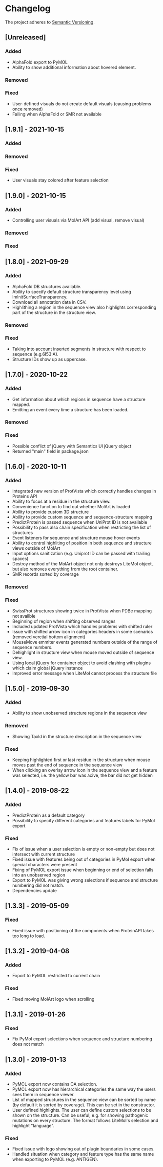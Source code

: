 # Changelog

The project adheres to [Semantic Versioning](https://semver.org/spec/v2.0.0.html).

##  [Unreleased]

### Added

- AlphaFold export to PyMOL
- Ability to show additional information about hovered element.

### Removed

### Fixed

- User-defined visuals do not create default visuals (causing problems once removed)
- Failing when AlphaFold or SMR not available

##  [1.9.1] - 2021-10-15

### Added

### Removed

### Fixed

- User visuals stay colored after feature selection


##  [1.9.0] - 2021-10-15

### Added

- Controlling user visuals via MolArt API (add visual, remove visual)

### Removed

### Fixed


##  [1.8.0] - 2021-09-29

### Added

- AlphaFold DB structures available.
- Ability to specify default structure transparency level using lmInitSurfaceTransparency.
- Download all annotation data in CSV.
- Highlithing a region in the sequence view also highlights corresponding part of the structure in the
structure view. 

### Removed

### Fixed

- Taking into account inserted segments in structure with respect to sequence (e.g.6I53:A).
- Structure IDs show up as uppercase. 



##  [1.7.0] - 2020-10-22

### Added

- Get information about which regions in sequence have a structure mapped.
- Emitting an event every time a structure has been loaded.

### Removed

### Fixed

- Possible conflict of jQuery with Semantics UI jQuery object
- Returned "main" field in package.json

##  [1.6.0] - 2020-10-11

### Added

- Integrated new version of ProtVista which correctly handles changes in Proteins API 
- Ability to focus at a residue in the structure view.
- Convenience function to find out whether MolArt is loaded
- Ability to provide custom 3D structure
- Ability to provide custom sequence and sequence-structure mapping
- PredictProtein is passed sequence when UniProt ID is not available
- Possibility to pass also chain specification when restricting the list of structures
- Event listeners for sequence and structure mouse hover events
- Ability to control highliting of position in both sequence and structure views outside of MolArt
- Input options sanitization (e.g. Uniprot ID can be passed with trailing spaces)
- Destroy method of the MolArt object not only destroys LiteMol object, but also removes everything from the root container.
- SMR records sorted by coverage

### Removed

### Fixed

- SwissProt structures showing twice in ProtVista when PDBe mapping not availble 
- Beginning of region when shifting observed ranges
- Included updated ProtVista which handles problems with shifted ruler
- Issue with shifted arrow icon in categories headers in some scenarios (removed verctial bottom alignment)
- MouseMove emmiter events generated numbers outside of the range of sequence numbers.
- Dehighlight in structure view when mouse moved outside of sequence view.
- Using local jQuery for container object to avoid clashing with plugins which claim global jQuery instance
- Improved error message when LiteMol cannot process the structure file

##  [1.5.0] - 2019-09-30

### Added

- Ability to show unobserved structure regions in the sequence view

### Removed

- Showing TaxId in the structure description in the sequence view

### Fixed

- Keeping highlighted first or last residue in the structure when mouse moves past the end of sequence 
in the sequence view
- When clicking an overlay arrow icon in the sequence view and a feature was selected, i.e. the yellow bar was 
acive, the bar did not get hidden

## [1.4.0] - 2019-08-22

### Added

- PredictProtein as a default category 
- Possibility to specify different categories and features labels for PyMol export

### Fixed

- Fix of issue when a user selection is empty or non-empty but does not intersect with current structure
- Fixed issue with features being out of categories in PyMol export when special characters were present
- Fixing of PyMOL export issue when beginning or end of selection falls into an unobserved region
- Export to PyMOL was giving wrong selections if sequence and structure numbering did not match.
- Dependencies update

## [1.3.3] - 2019-05-09

### Fixed

- Fixed issue with positioning of the components when ProteinAPI takes too long to load.

## [1.3.2] - 2019-04-08

### Added

- Export to PyMOL restricted to current chain

### Fixed

- Fixed moving MolArt logo when scrolling 

## [1.3.1] - 2019-01-26

### Fixed

- Fix PyMol export selections when sequence and structure numbering does not match


## [1.3.0] - 2019-01-13

### Added
- PyMOL export now contains CA selection.
- PyMOL export now has hierarchical categories the same way the users sees them in sequence viewer.
- List of mapped structures in the sequence view can be sorted by name (by default it is sorted by coverage).
This can be set in the constructor.
- User defined highlights. The user can define custom selections to be shown on the structure. Can be useful, 
e.g. for showing pathogenic mutations on every structure. The format follows LiteMol's selection and 
 highlight "language".

### Fixed
- Fixed issue with logo showing out of plugin boundaries in some cases.
- Handled situation when category and feature type has the same name when exporting to PyMOL (e.g. ANTIGEN).


